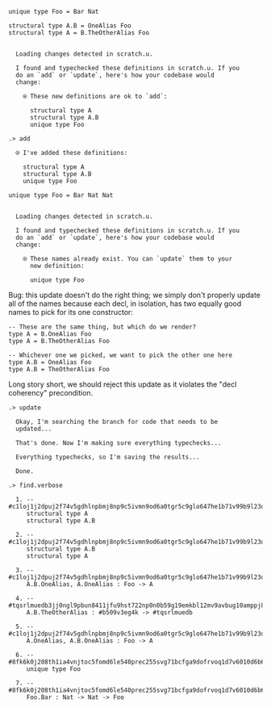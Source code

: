 ```unison
unique type Foo = Bar Nat

structural type A.B = OneAlias Foo
structural type A = B.TheOtherAlias Foo
```

```ucm

  Loading changes detected in scratch.u.

  I found and typechecked these definitions in scratch.u. If you
  do an `add` or `update`, here's how your codebase would
  change:
  
    ⍟ These new definitions are ok to `add`:
    
      structural type A
      structural type A.B
      unique type Foo

```
```ucm
.> add

  ⍟ I've added these definitions:
  
    structural type A
    structural type A.B
    unique type Foo

```
```unison
unique type Foo = Bar Nat Nat
```

```ucm

  Loading changes detected in scratch.u.

  I found and typechecked these definitions in scratch.u. If you
  do an `add` or `update`, here's how your codebase would
  change:
  
    ⍟ These names already exist. You can `update` them to your
      new definition:
    
      unique type Foo

```
Bug: this update doesn't do the right thing; we simply don't properly update all of the names because
each decl, in isolation, has two equally good names to pick for its one constructor:

    -- These are the same thing, but which do we render?
    type A = B.OneAlias Foo
    type A = B.TheOtherAlias Foo

    -- Whichever one we picked, we want to pick the other one here
    type A.B = OneAlias Foo
    type A.B = TheOtherAlias Foo

Long story short, we should reject this update as it violates the "decl coherency" precondition.

```ucm
.> update

  Okay, I'm searching the branch for code that needs to be
  updated...

  That's done. Now I'm making sure everything typechecks...

  Everything typechecks, so I'm saving the results...

  Done.

.> find.verbose

  1. -- #c1loj1j2dpuj2f74v5gdhlnpbmj8np9c5ivmn9od6a0tgr5c9glo647he1b71v99b9l23qqmdod49ad4m2br0ln9vlrf7ld7h79a0r8
     structural type A
     structural type A.B
     
  2. -- #c1loj1j2dpuj2f74v5gdhlnpbmj8np9c5ivmn9od6a0tgr5c9glo647he1b71v99b9l23qqmdod49ad4m2br0ln9vlrf7ld7h79a0r8
     structural type A.B
     structural type A
     
  3. -- #c1loj1j2dpuj2f74v5gdhlnpbmj8np9c5ivmn9od6a0tgr5c9glo647he1b71v99b9l23qqmdod49ad4m2br0ln9vlrf7ld7h79a0r8#0
     A.B.OneAlias, A.OneAlias : Foo -> A
     
  4. -- #tqsrlmuedb3jj0ngl9pbun8411jfu9hst722np0n0b59g19emkbl12mv9avbug10amppj894psav5n36vk0qfdse44jep3vm6h5fh2g#0
     A.B.TheOtherAlias : #b509v3eg4k -> #tqsrlmuedb
     
  5. -- #c1loj1j2dpuj2f74v5gdhlnpbmj8np9c5ivmn9od6a0tgr5c9glo647he1b71v99b9l23qqmdod49ad4m2br0ln9vlrf7ld7h79a0r8#0
     A.OneAlias, A.B.OneAlias : Foo -> A
     
  6. -- #8fk6k0j208th1ia4vnjtoc5fomd6le540prec255svg71bcfga9dofrvoq1d7v6010d6b6em4q51p8st5c5juhrev72cnnel8ko3o1g
     unique type Foo
     
  7. -- #8fk6k0j208th1ia4vnjtoc5fomd6le540prec255svg71bcfga9dofrvoq1d7v6010d6b6em4q51p8st5c5juhrev72cnnel8ko3o1g#0
     Foo.Bar : Nat -> Nat -> Foo
     
  

```
